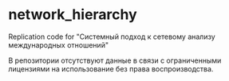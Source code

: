 # network_hierarchy
Replication code for "Системный подход к сетевому анализу международных отношений"

В репозитории отсутствуют данные в связи с ограниченными лицензиями на использование без права воспроизводства.
